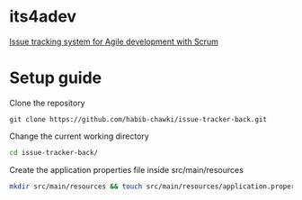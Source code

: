 # its4adev

[Issue tracking system for Agile development with Scrum](https://github.com/habib-chawki/issue-tracker-front#its4adev)

# Setup guide

Clone the repository

```git
git clone https://github.com/habib-chawki/issue-tracker-back.git
```

Change the current working directory

```bash
cd issue-tracker-back/
```

Create the application properties file inside src/main/resources

```bash
mkdir src/main/resources && touch src/main/resources/application.properties
```
